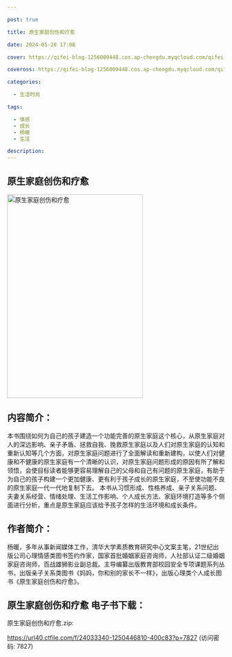 ```yaml
---

post: true

title: 原生家庭创伤和疗愈

date: 2024-05-28 17:08

cover: https://qifei-blog-1256009448.cos.ap-chengdu.myqcloud.com/qifei-blog/6630b1880ea9cb14035b13d2.jpg

coveross: https://qifei-blog-1256009448.cos.ap-chengdu.myqcloud.com/qifei-blog/6630b1880ea9cb14035b13d2.jpg

categories:

  - 生活时尚

tags:

  - 情感
  - 成长
  - 杨暖
  - 生活

description:
---
```


## 原生家庭创伤和疗愈
<img alt=" 原生家庭创伤和疗愈" class="aligncenter loading" data-was-processed="true" decoding="async" fetchpriority="high" height="471" src="https://qifei-blog-1256009448.cos.ap-chengdu.myqcloud.com/qifei-blog/6630b1880ea9cb14035b13d2.jpg " style="cursor: zoom-in;" width="314"/>

## 内容简介：

本书围绕如何为自己的孩子建造一个功能完善的原生家庭这个核心，从原生家庭对人的深远影响、亲子矛盾、拯救自我、挽救原生家庭以及人们对原生家庭的认知和重新认知等几个方面，对原生家庭问题进行了全面解读和重新建构，以使人们对健康和不健康的原生家庭有一个清晰的认识，对原生家庭问题形成的原因有所了解和领悟，会使目标读者能够更容易理解自己的父母和自己有问题的原生家庭，有助于为自己的孩子构建一个更加健康、更有利于孩子成长的原生家庭，不至使功能不良的原生家庭一代一代地复制下去。 本书从习惯形成、性格养成、亲子关系问题、夫妻关系经营、情绪处理、生活工作影响、个人成长方法、家庭环境打造等多个侧面进行分析，重点是原生家庭应该给予孩子怎样的生活环境和成长条件。

## 作者简介：

杨暖，多年从事新闻媒体工作，清华大学素质教育研究中心文案主笔，21世纪出版公司心理情感类图书签约作家，国家首批婚姻家庭咨询师，人社部认证二级婚姻家庭咨询师，百战雄狮影业副总裁。主导编纂出版教育部校园安全专项课题系列丛书，出版亲子关系类图书《妈妈，你和别的家长不一样》，出版心理类个人成长图书《原生家庭创伤和疗愈》。

## 原生家庭创伤和疗愈 电子书下载：
原生家庭创伤和疗愈.zip: 

https://url40.ctfile.com/f/24033340-1250446810-400c83?p=7827 (访问密码: 7827)
